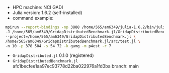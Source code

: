 * HPC machine:    NCI GADI
* Julia version:  1.6.2 (self-installed)
* command example: 
```bash
mpirun --report-bindings -np 3888 /home/565/am6349/julia-1.6.2/bin/julia \ 
-J /home/565/am6349/GridapDistributedBenchmark.jl/GridapDistributedBenchmark.so \ 
--project=/home/565/am6349/GridapDistributedBenchmark.jl \ 
/home/565/am6349/GridapDistributedBenchmark.jl/src/test.jl \ 
-n 10 -p 378 504 -s 54 72 -k gamg -m p4est -r 7
```
* `GridapDistributed.jl`           0.1.0 (registered) 
* `GridapDistributedBenchmark.jl`  afc1becfee1aa97ec93778d22ba022976a1fd3ba branch: main 
